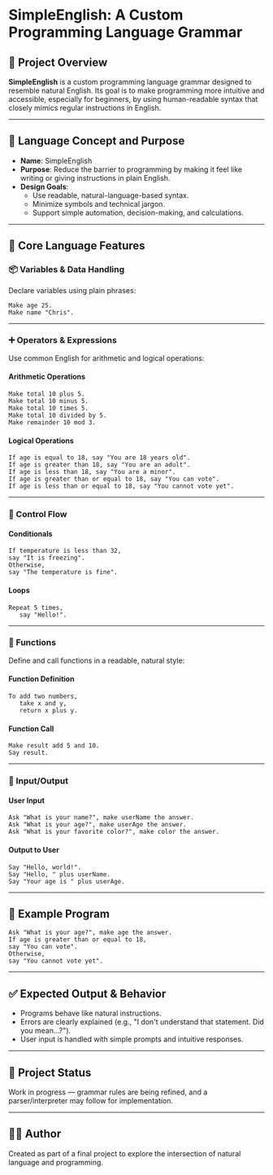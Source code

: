 # SimpleEnglish: A Custom Programming Language Grammar

## 📘 Project Overview

**SimpleEnglish** is a custom programming language grammar designed to resemble natural English. Its goal is to make programming more intuitive and accessible, especially for beginners, by using human-readable syntax that closely mimics regular instructions in English.

---

## 🧠 Language Concept and Purpose

- **Name**: SimpleEnglish  
- **Purpose**: Reduce the barrier to programming by making it feel like writing or giving instructions in plain English.  
- **Design Goals**:
  - Use readable, natural-language-based syntax.
  - Minimize symbols and technical jargon.
  - Support simple automation, decision-making, and calculations.

---

## 🧩 Core Language Features

### 📦 Variables & Data Handling

Declare variables using plain phrases:

```
Make age 25.
Make name "Chris".
```

---

### ➕ Operators & Expressions

Use common English for arithmetic and logical operations:

#### Arithmetic Operations

```
Make total 10 plus 5.
Make total 10 minus 5.
Make total 10 times 5.
Make total 10 divided by 5.
Make remainder 10 mod 3.
```

#### Logical Operations

```
If age is equal to 18, say "You are 18 years old".
If age is greater than 18, say "You are an adult".
If age is less than 18, say "You are a minor".
If age is greater than or equal to 18, say "You can vote".
If age is less than or equal to 18, say "You cannot vote yet".
```

---

### 🔁 Control Flow

#### Conditionals

```
If temperature is less than 32,
say "It is freezing".
Otherwise,
say "The temperature is fine".
```

#### Loops

```
Repeat 5 times,
   say "Hello!".
```

---

### 🔧 Functions

Define and call functions in a readable, natural style:

#### Function Definition

```
To add two numbers,
   take x and y,
   return x plus y.
```

#### Function Call

```
Make result add 5 and 10.
Say result.
```

---

### 💬 Input/Output

#### User Input

```
Ask "What is your name?", make userName the answer.
Ask "What is your age?", make userAge the answer.
Ask "What is your favorite color?", make color the answer.
```

#### Output to User

```
Say "Hello, world!".
Say "Hello, " plus userName.
Say "Your age is " plus userAge.
```

---

## 🧪 Example Program

```
Ask "What is your age?", make age the answer.
If age is greater than or equal to 18,
say "You can vote".
Otherwise,
say "You cannot vote yet".
```

---

## ✅ Expected Output & Behavior

- Programs behave like natural instructions.
- Errors are clearly explained (e.g., "I don't understand that statement. Did you mean...?").
- User input is handled with simple prompts and intuitive responses.

---

## 📍 Project Status

Work in progress — grammar rules are being refined, and a parser/interpreter may follow for implementation.

---

## 👨‍💻 Author

Created as part of a final project to explore the intersection of natural language and programming.

